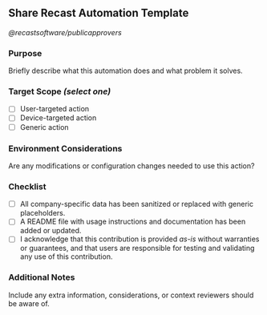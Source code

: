 ## Share Recast Automation Template
_@recastsoftware/publicapprovers_
### Purpose
Briefly describe what this automation does and what problem it solves.

### Target Scope _(select one)_
- [ ] User-targeted action
- [ ] Device-targeted action
- [ ] Generic action

### Environment Considerations
Are any modifications or configuration changes needed to use this action?

### Checklist
- [ ] All company-specific data has been sanitized or replaced with generic placeholders.
- [ ] A README file with usage instructions and documentation has been added or updated.
- [ ] I acknowledge that this contribution is provided _as-is_ without warranties or guarantees, and that users are responsible for testing and validating any use of this contribution.

### Additional Notes
Include any extra information, considerations, or context reviewers should be aware of.
 
